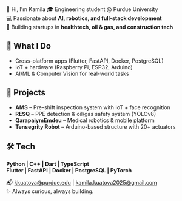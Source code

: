  

👋 Hi, I'm Kamila
🎓 Engineering student @ Purdue University  
💻 Passionate about **AI, robotics, and full-stack development**  
🚀 Building startups in **healthtech, oil & gas, and construction tech**

## 🔧 What I Do
- Cross-platform apps (Flutter, FastAPI, Docker, PostgreSQL)  
- IoT + hardware (Raspberry Pi, ESP32, Arduino)  
- AI/ML & Computer Vision for real-world tasks  

## 🌟 Projects
- **AMS** – Pre-shift inspection system with IoT + face recognition  
- **RESQ** – PPE detection & oil/gas safety system (YOLOv8)  
- **QarapaiymEmdeu** – Medical robotics & mobile platform  
- **Tensegrity Robot** – Arduino-based structure with 20+ actuators  


## 🛠️ Tech
**Python | C++ | Dart | TypeScript**  
**Flutter | FastAPI | Docker | PostgreSQL | PyTorch**

📬 kkuatova@purdue.edu | kamila.kuatova2025@gmail.com  
✨ Always curious, always building.

